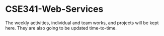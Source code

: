 # CSE341-Web-Services
The weekly activities, individual and team works, and projects will be kept here. They are also going to be updated time-to-time.
